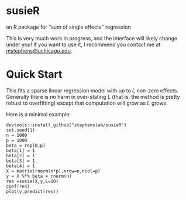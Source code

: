 # susieR

an R package for "sum of single effects" regression

This is very much work in progress, and the interface will likely change under you! 
If you want to use it, I recommend
you contact me at mstephens@uchicago.edu.


# Quick Start

This fits a sparse linear regression model with up to $L$ non-zero effects.
Generally there is no harm in over-stating $L$ (that is, the method
is pretty robust to overfitting) except that computation will grow as $L$ grows.

Here is a minimal example:
```
devtools::install_github("stephenslab/susieR")
set.seed(1)
n = 1000
p = 1000
beta = rep(0,p)
beta[1] = 1
beta[2] = 1
beta[3] = 1
beta[4] = 1
X = matrix(rnorm(n*p),nrow=n,ncol=p)
y = X %*% beta + rnorm(n)
res =susie(X,y,L=10)
coef(res)
plot(y,predict(res))
```
